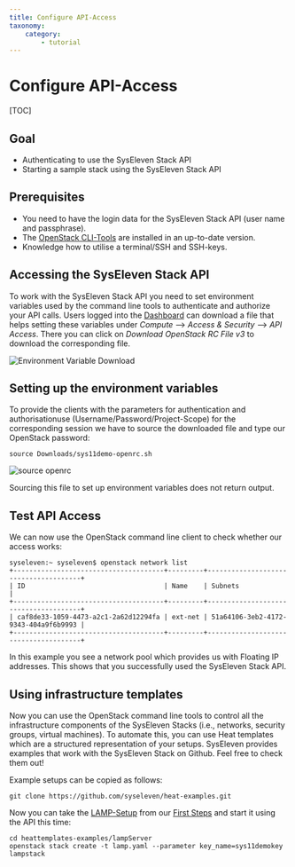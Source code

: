 ```yaml
---
title: Configure API-Access
taxonomy:
    category:
        - tutorial
---
```


# Configure API-Access

[TOC]

## Goal

* Authenticating to use the SysEleven Stack API
* Starting a sample stack using the SysEleven Stack API

## Prerequisites 

* You need to have the login data for the SysEleven Stack API (user name and passphrase).
* The [OpenStack CLI-Tools](openstack-cli/) are installed in an up-to-date version.
* Knowledge how to utilise a terminal/SSH and SSH-keys.

## Accessing the SysEleven Stack API

To work with the SysEleven Stack API you need to set environment variables used by the command line tools to authenticate and authorize your API calls. Users logged into the [Dashboard](https://dashboard.cloud.syseleven.net) can download a file that helps setting these variables under *Compute* --> *Access & Security* --> *API Access*. There you can click on *Download OpenStack RC File v3* to download the corresponding file.
 
![Environment Variable Download](/images/openrc.png)

## Setting up the environment variables

To provide the clients with the parameters for authentication and authorisationuse (Username/Password/Project-Scope) for the corresponding session we have to source the downloaded file and type our OpenStack password:

```shell
source Downloads/sys11demo-openrc.sh
```

![source openrc](/images/source.png)

Sourcing this file to set up environment variables does not return output.

## Test API Access

We can now use the OpenStack command line client to check whether our access works:

```shell
syseleven:~ syseleven$ openstack network list
+--------------------------------------+---------+--------------------------------------+
| ID                                   | Name    | Subnets                              |
+--------------------------------------+---------+--------------------------------------+
| caf8de33-1059-4473-a2c1-2a62d12294fa | ext-net | 51a64106-3eb2-4172-9343-404a9f6b9993 |
+--------------------------------------+---------+--------------------------------------+
```

In this example you see a network pool which provides us with Floating IP addresses. This shows that you successfully used the SysEleven Stack API.

## Using infrastructure templates

Now you can use the OpenStack command line tools to control all the infrastructure components of the SysEleven Stacks (i.e., networks, security groups, virtual machines). To automate this, you can use Heat templates which are a structured representation of your setups. SysEleven provides examples that work with the SysEleven Stack on Github. Feel free to check them out!

Example setups can be copied as follows:
```shell
git clone https://github.com/syseleven/heat-examples.git
```

Now you can take the [LAMP-Setup](https://raw.githubusercontent.com/syseleven/heattemplates-examples/master/lampServer/lamp.yaml) from our [First Steps](firststeps/#starting-the-compute-instance) and start it using the API this time:
```shell
cd heattemplates-examples/lampServer
openstack stack create -t lamp.yaml --parameter key_name=sys11demokey lampstack
```